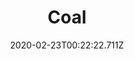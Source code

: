 ---
templateKey: blog-post
featuredpost: false
date: 2020-02-23T00:22:22.711Z
featuredimage: /img/Coal.png
title: Coal
description: Coal
type: resource
sellPrice: 2
tags:
  - Mines
  - Farm
  - Mountain
  - Forest
  - forageable
  - resource
---